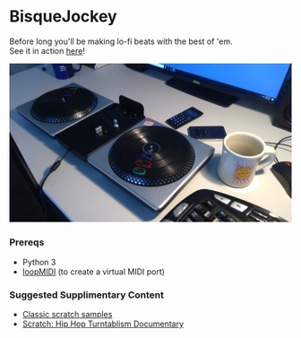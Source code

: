 # BisqueJockey
Before long you'll be making lo-fi beats with the best of 'em.<br>
See it in action <a href="https://twitter.com/thehunterirving/status/1073760277491937281">here</a>!


<img src = "bih.jpg">

### Prereqs
- Python 3
- <a href="https://www.tobias-erichsen.de/software/loopmidi.html">loopMIDI</a> (to create a virtual MIDI port)

### Suggested Supplimentary Content

- <a href="https://digitaldjtools.net/samples/classic-scratch-samples/">Classic scratch samples</a>
- <a href="https://www.youtube.com/watch?v=4I3CovIKJWE">Scratch: Hip Hop Turntablism Documentary</a>
